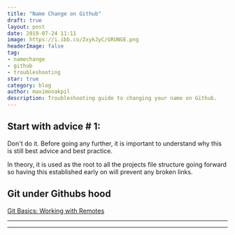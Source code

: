 ```yaml
---
title: "Name Change on Github"
draft: true
layout: post
date: 2019-07-24 11:11
image: https://i.ibb.co/ZxykJyC/GRUNGE.png
headerImage: false
tag:
- namechange
- github
- troubleshooting
star: true
category: blog
author: maximonakpil
description: Troubleshooting guide to changing your name on Github.
---
```


## Start with advice # 1:
Don't do it. Before going any further, it is important to understand why this is still best advice and best practice.

In theory, it is used as the root to all the projects file structure going forward so having this established early on will prevent any broken links.

## Git under Githubs hood
[Git Basics: Working with Remotes](https://git-scm.com/book/en/v2/Git-Basics-Working-with-Remotes)





***




---
